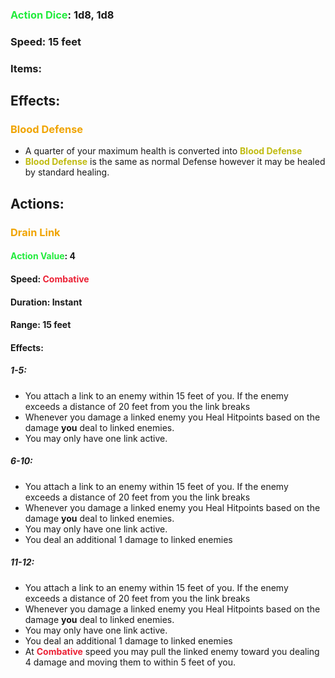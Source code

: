 ### <span style="font-weight:bold;color:rgb(33, 235, 60)">Action Dice</span>: 1d8, 1d8
### Speed: 15 feet
### Items:
## Effects:
### <span style="font-weight:bold;color:rgb(240, 164, 0)">Blood Defense</span>
- A quarter of your maximum health is converted into <span style="font-weight:bold;color:rgb(192, 187, 17)">Blood Defense</span>
- <span style="font-weight:bold;color:rgb(192, 187, 17)">Blood Defense</span> is the same as normal Defense however it may be healed by standard healing.
## Actions:
### <span style="font-weight:bold;color:rgb(240, 164, 0)">Drain Link</span>
#### <span style="font-weight:bold;color:rgb(33, 235, 60)">Action Value</span>: 4
#### Speed: <span style="font-weight:bold; color:rgb(235, 33, 53)">Combative</span>
#### Duration: Instant
#### Range: 15 feet
#### Effects:
##### 1-5:
- You attach a link to an enemy within 15 feet of you. If the enemy exceeds a distance of 20 feet from you the link breaks
- Whenever you damage a linked enemy you Heal Hitpoints based on the damage **you** deal to linked enemies.
- You may only have one link active.
##### 6-10:
- You attach a link to an enemy within 15 feet of you. If the enemy exceeds a distance of 20 feet from you the link breaks
- Whenever you damage a linked enemy you Heal Hitpoints based on the damage **you** deal to linked enemies.
- You may only have one link active.
- You deal an additional 1 damage to linked enemies
##### 11-12:
- You attach a link to an enemy within 15 feet of you. If the enemy exceeds a distance of 20 feet from you the link breaks
- Whenever you damage a linked enemy you Heal Hitpoints based on the damage **you** deal to linked enemies.
- You may only have one link active.
- You deal an additional 1 damage to linked enemies
- At <span style="font-weight:bold; color:rgb(235, 33, 53)">Combative</span> speed you may pull the linked enemy toward you dealing 4 damage and moving them to within 5 feet of you.

